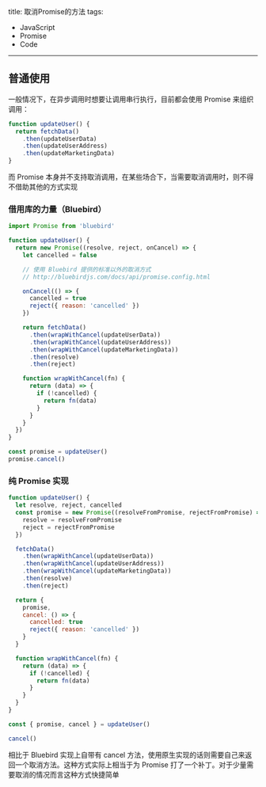 title: 取消Promise的方法
tags:
  - JavaScript
  - Promise
  - Code
---

## 普通使用

一般情况下，在异步调用时想要让调用串行执行，目前都会使用 Promise 来组织调用：

```js
function updateUser() {
  return fetchData()
    .then(updateUserData)
    .then(updateUserAddress)
    .then(updateMarketingData)
}
```

而 Promise 本身并不支持取消调用，在某些场合下，当需要取消调用时，则不得不借助其他的方式实现

### 借用库的力量（Bluebird）

```js
import Promise from 'bluebird'

function updateUser() {
  return new Promise((resolve, reject, onCancel) => {
    let cancelled = false

    // 使用 Bluebird 提供的标准以外的取消方式
    // http://bluebirdjs.com/docs/api/promise.config.html

    onCancel(() => {
      cancelled = true
      reject({ reason: 'cancelled' })
    })

    return fetchData()
      .then(wrapWithCancel(updateUserData))
      .then(wrapWithCancel(updateUserAddress))
      .then(wrapWithCancel(updateMarketingData))
      .then(resolve)
      .then(reject)

    function wrapWithCancel(fn) {
      return (data) => {
        if (!cancelled) {
          return fn(data)
        }
      }
    }
  })
}

const promise = updateUser()
promise.cancel()
```

### 纯 Promise 实现

```js
function updateUser() {
  let resolve, reject, cancelled
  const promise = new Promise((resolveFromPromise, rejectFromPromise) => {
    resolve = resolveFromPromise
    reject = rejectFromPromise
  })

  fetchData()
    .then(wrapWithCancel(updateUserData))
    .then(wrapWithCancel(updateUserAddress))
    .then(wrapWithCancel(updateMarketingData))
    .then(resolve)
    .then(reject)

  return {
    promise,
    cancel: () => {
      cancelled: true
      reject({ reason: 'cancelled' })
    }
  }

  function wrapWithCancel(fn) {
    return (data) => {
      if (!cancelled) {
        return fn(data)
      }
    }
  }
}

const { promise, cancel } = updateUser()

cancel()
```

相比于 Bluebird 实现上自带有 cancel 方法，使用原生实现的话则需要自己来返回一个取消方法。这种方式实际上相当于为 Promise 打了一个补丁。对于少量需要取消的情况而言这种方式快捷简单